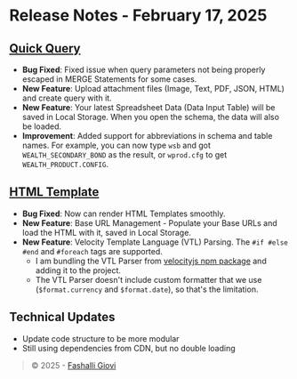 # Release Notes - February 17, 2025

## [Quick Query](./quickQuery)

- <b>Bug Fixed</b>: Fixed issue when query parameters not being properly escaped in MERGE Statements for some cases.
- <b>New Feature</b>: Upload attachment files (Image, Text, PDF, JSON, HTML) and create query with it.
- <b>New Feature</b>: Your latest Spreadsheet Data (Data Input Table) will be saved in Local Storage. When you open the schema, the data will also be loaded.
- <b>Improvement</b>: Added support for abbreviations in schema and table names. For example, you can now type `wsb` and got `WEALTH_SECONDARY_BOND` as the result, or `wprod.cfg` to get `WEALTH_PRODUCT.CONFIG`.

## [HTML Template](./html)

- <b>Bug Fixed</b>: Now can render HTML Templates smoothly.
- <b>New Feature</b>: Base URL Management - Populate your Base URLs and load the HTML with it, saved in Local Storage.
- <b>New Feature</b>: Velocity Template Language (VTL) Parsing. The `#if #else #end` and `#foreach` tags are supported.
  - I am bundling the VTL Parser from <u><a href="https://www.npmjs.com/package/velocityjs?activeTab=readme" rel="noopener noreferrer">velocityjs npm package</a></u> and adding it to the project.
  - The VTL Parser doesn't include custom formatter that we use (`$format.currency` and `$format.date`), so that's the limitation.

## Technical Updates

- Update code structure to be more modular
- Still using dependencies from CDN, but no double loading

> © 2025 - <a href="https://www.linkedin.com/in/fashalli/" target="_blank" rel="noopener noreferrer">Fashalli Giovi</a>

